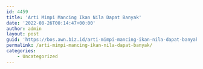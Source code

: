 ```yaml
---
id: 4459
title: 'Arti Mimpi Mancing Ikan Nila Dapat Banyak'
date: '2022-08-26T00:14:47+00:00'
author: admin
layout: post
guid: 'https://bos.awn.biz.id/arti-mimpi-mancing-ikan-nila-dapat-banyak/'
permalink: /arti-mimpi-mancing-ikan-nila-dapat-banyak/
categories:
    - Uncategorized
---
```


